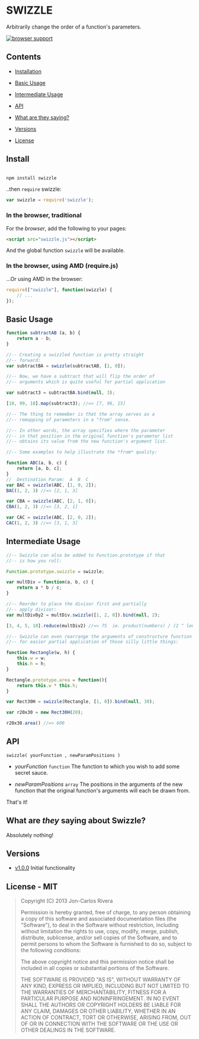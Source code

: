 # SWIZZLE

Arbitrarily change the order of a function's parameters.

[![browser support](https://ci.testling.com/imbcmdth/swizzle.png)](https://ci.testling.com/imbcmdth/swizzle)

## Contents

* [Installation](#install)

* [Basic Usage](#basic-usage)

* [Intermediate Usage](#intermediate-usage)

* [API](#api)

* [What are they saying?](#what-are-they-saying-about-swizzle)

* [Versions](#versions)

* [License](#license---mit)

## Install
````bash

npm install swizzle
````

..then `require` swizzle:

````javascript
var swizzle = require('swizzle');
````

### In the browser, traditional

For the *browser*, add the following to your pages:

````html
<script src="swizzle.js"></script>
````

And the global function `swizzle` will be available.

### In the browser, using AMD (require.js)

...Or using AMD in the browser:

````javascript
require(["swizzle"], function(swizzle) {
	// ...
});
````

## Basic Usage

```javascript
function subtractAB (a, b) {
	return a - b;
}

//-- Creating a swizzled function is pretty straight
//-- forward:
var subtractBA = swizzle(subtractAB, [1, 0]);

//-- Now, we have a subtract that will flip the order of
//-- arguments which is quite useful for partial application

var subtract3 = subtractBA.bind(null, 3);

[10, 99, 18].map(subtract3); //=> [7, 96, 15]

//-- The thing to remember is that the array serves as a
//-- remapping of parameters in a "from" sense.

//-- In other words, the array specifies where the parameter
//-- in that position in the original function's parameter list
//-- obtains its value from the new function's argument list.

//-- Some examples to help illustrate the *from* quality:

function ABC(a, b, c) {
	return [a, b, c];
}
//  Destination Param:  A  B  C
var BAC = swizzle(ABC, [1, 0, 2]);
BAC(1, 2, 3) //=> [2, 1, 3]

var CBA = swizzle(ABC, [2, 1, 0]);
CBA(1, 2, 3) //=> [3, 2, 1]

var CAC = swizzle(ABC, [2, 0, 2]);
CAC(1, 2, 3) //=> [3, 1, 3]

```

## Intermediate Usage

```javascript
//-- Swizzle can also be added to Function.prototype if that
//-- is how you roll:

Function.prototype.swizzle = swizzle;

var multDiv = function(a, b, c) {
	return a * b / c;
}

//-- Reorder to place the divisor first and partially 
//-- apply divisor:
var multDivBy2 = multDiv.swizzle([1, 2, 0]).bind(null, 2);

[3, 4, 5, 10].reduce(multDiv2) //=> 75  ie. product(numbers) / (2 ^ length - 1)

//-- Swizzle can even rearrange the arguments of constructure function
//-- for easier partial application of those silly little things:

function Rectangle(w, h) {
	this.w = w;
	this.h = h;
}

Rectangle.prototype.area = function(){
	return this.w * this.h;
}

var Rect30H = swizzle(Rectangle, [1, 0]).bind(null, 30);

var r20x30 = new Rect30H(20);

r20x30.area() //=> 600
````

## API

`swizzle( yourFunction , newParamPositions )`

* *yourFunction* `function` The function to which you wish to add some secret sauce.

* *newParamPositions* `array` The positions in the arguments of the new function that the original function's arguments will each be drawn from.

That's it!

## What are *they* saying about Swizzle?

Absolutely nothing!

## Versions

* [v1.0.0](https://github.com/imbcmdth/swizzle/archive/v1.0.0.zip) Initial functionality

## License - MIT

> Copyright (C) 2013 Jon-Carlos Rivera
> 
> Permission is hereby granted, free of charge, to any person obtaining a copy of this software and associated documentation files (the "Software"), to deal in the Software without restriction, including without limitation the rights to use, copy, modify, merge, publish, distribute, sublicense, and/or sell copies of the Software, and to permit persons to whom the Software is furnished to do so, subject to the following conditions:
>
> The above copyright notice and this permission notice shall be included in all copies or substantial portions of the Software.
>
> THE SOFTWARE IS PROVIDED "AS IS", WITHOUT WARRANTY OF ANY KIND, EXPRESS OR IMPLIED, INCLUDING BUT NOT LIMITED TO THE WARRANTIES OF MERCHANTABILITY, FITNESS FOR A PARTICULAR PURPOSE AND NONINFRINGEMENT. IN NO EVENT SHALL THE AUTHORS OR COPYRIGHT HOLDERS BE LIABLE FOR ANY CLAIM, DAMAGES OR OTHER LIABILITY, WHETHER IN AN ACTION OF CONTRACT, TORT OR OTHERWISE, ARISING FROM, OUT OF OR IN CONNECTION WITH THE SOFTWARE OR THE USE OR OTHER DEALINGS IN THE SOFTWARE.
